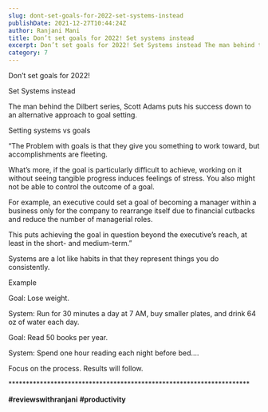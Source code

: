 ```yaml
---
slug: dont-set-goals-for-2022-set-systems-instead
publishDate: 2021-12-27T10:44:24Z
author: Ranjani Mani
title: Don’t set goals for 2022! Set systems instead 
excerpt: Don’t set goals for 2022! Set Systems instead The man behind the Dilbert series, Scott Adams puts his success down to an alternative approach to goal setting. Setting systems vs goals “The Problem with goals is that they give you something to work toward, but accomplishments are fleeting. What’s more, if the goal is particularly  ... 
category: 7
---
```


Don’t set goals for 2022!

Set Systems instead

The man behind the Dilbert series, Scott Adams puts his success down to an alternative approach to goal setting.

Setting systems vs goals

“The Problem with goals is that they give you something to work toward, but accomplishments are fleeting.

What’s more, if the goal is particularly difficult to achieve, working on it without seeing tangible progress induces feelings of stress. You also might not be able to control the outcome of a goal.

For example, an executive could set a goal of becoming a manager within a business only for the company to rearrange itself due to financial cutbacks and reduce the number of managerial roles.

This puts achieving the goal in question beyond the executive’s reach, at least in the short- and medium-term.”

Systems are a lot like habits in that they represent things you do consistently.

Example

Goal: Lose weight.

System: Run for 30 minutes a day at 7 AM, buy smaller plates, and drink 64 oz of water each day.

Goal: Read 50 books per year.

System: Spend one hour reading each night before bed….

Focus on the process. Results will follow.

\*\*\*\*\*\*\*\*\*\*\*\*\*\*\*\*\*\*\*\*\*\*\*\*\*\*\*\*\*\*\*\*\*\*\*\*\*\*\*\*\*\*\*\*\*\*\*\*\*\*\*\*\*\*\*\*\*\*\*\*\*\*\*\*\*\*\*\*\*

**#reviewswithranjani** **#productivity**